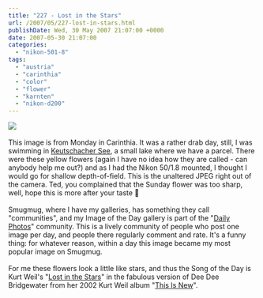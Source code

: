 ```yaml
---
title: "227 - Lost in the Stars"
url: /2007/05/227-lost-in-stars.html
publishDate: Wed, 30 May 2007 21:07:00 +0000
date: 2007-05-30 21:07:00
categories: 
  - "nikon-501-8"
tags: 
  - "austria"
  - "carinthia"
  - "color"
  - "flower"
  - "karnten"
  - "nikon-d200"
---
```

<a href="https://d25zfm9zpd7gm5.cloudfront.net/1200x1200/2007/20070528_154118.JPG"><img src="https://d25zfm9zpd7gm5.cloudfront.net/0600x0600/2007/20070528_154118.JPG"/></a><br/><br/>This image is from Monday in Carinthia. It was a rather drab day,  still, I was swimming in <a href="http://maps.google.com/?q=Klagenfurt,+Austria&ie=UTF8&ll=46.5814,14.147301&spn=0.04808,0.085058&z=14&om=1" target="_blank">Keutschacher See</a>, a small lake where we have a parcel. There were these yellow flowers (again I have no idea how they are called - can anybody help me out?) and as I had the Nikon 50/1.8 mounted, I thought I would go for shallow depth-of-field. This is the unaltered JPEG right out of the camera. Ted, you complained that the Sunday flower was too sharp, well, hope this is more after your taste 🙂<br/><br/>Smugmug, where I have my galleries, has something they call "communities", and my Image of the Day gallery is part of the "<a href="http://www.smugmug.com/community/DailyPhotos" target="_blank">Daily Photos</a>" community. This is a lively community of people who post one image per day, and people there regularly comment and rate. It's a funny thing: for whatever reason, within a day this image became my most popular image on Smugmug.<br/><br/>For me these flowers look a little like stars, and thus the Song of the Day is Kurt Weil's "<a href="http://www.lyricsfreak.com/m/martin+l.+gore/lost+in+the+stars_20089658.html" target="_blank">Lost in the Stars</a>" in the fabulous version of Dee Dee Bridgewater from her 2002 Kurt Weil album "<a href="http://www.amazon.com/This-New-Dee-Bridgewater/dp/B00005UW00" target="_blank">This Is New</a>".
